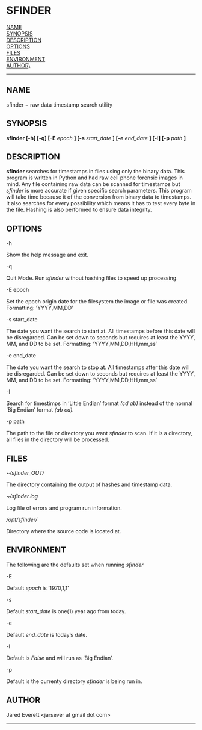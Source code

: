 SFINDER
=======

[NAME](#NAME)\
 [SYNOPSIS](#SYNOPSIS)\
 [DESCRIPTION](#DESCRIPTION)\
 [OPTIONS](#OPTIONS)\
 [FILES](#FILES)\
 [ENVIRONMENT](#ENVIRONMENT)\
 [AUTHOR](#AUTHOR)\

* * * * *

NAME
----

sfinder − raw data timestamp search utility

SYNOPSIS
--------

**sfinder [-h] [-q] [-E** *epoch* **] [-s** *start\_date* **] [-e**
*end\_date* **] [-l] [-p** *path* **]**

DESCRIPTION
-----------

**sfinder** searches for timestamps in files using only the binary data.
This program is written in Python and had raw cell phone forensic images
in mind. Any file containing raw data can be scanned for timestamps but
*sfinder* is more accurate if given specific search parameters. This
program will take time because it of the conversion from binary data to
timestamps. It also searches for every possibility which means it has to
test every byte in the file. Hashing is also performed to ensure data
integrity.

OPTIONS
-------

-h

Show the help message and exit.

-q

Quit Mode. Run *sfinder* without hashing files to speed up processing.

-E epoch

Set the epoch origin date for the filesystem the image or file was
created. Formatting: ’YYYY,MM,DD’

-s start\_date

The date you want the search to start at. All timestamps before this
date will be disregarded. Can be set down to seconds but requires at
least the YYYY, MM, and DD to be set. Formatting: ’YYYY,MM,DD,HH,mm,ss’

-e end\_date

The date you want the search to stop at. All timestamps after this date
will be disregarded. Can be set down to seconds but requires at least
the YYYY, MM, and DD to be set. Formatting: ’YYYY,MM,DD,HH,mm,ss’

-l

Search for timestimps in ’Little Endian’ format *(cd ab)* instead of the
normal ’Big Endian’ format *(ab cd).*

-p path

The path to the file or directory you want *sfinder* to scan. If it is a
directory, all files in the directory will be processed.

FILES
-----

*\~/sfinder\_OUT/*

The directory containing the output of hashes and timestamp data.

*\~/sfinder.log*

Log file of errors and program run information.

*/opt/sfinder/*

Directory where the source code is located at.

ENVIRONMENT
-----------

The following are the defaults set when running *sfinder*

-E

Default *epoch* is ’1970,1,1’

-s

Default *start\_date* is one(1) year ago from today.

-e

Default *end\_date* is today’s date.

-l

Default is *False* and will run as ’Big Endian’.

-p

Default is the currenty directory *sfinder* is being run in.

AUTHOR
------

Jared Everett <jarsever at gmail dot com\>

* * * * *
